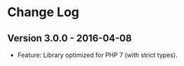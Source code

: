 # Change Log

## Version 3.0.0 - 2016-04-08
- Feature: Library optimized for PHP 7 (with strict types).
